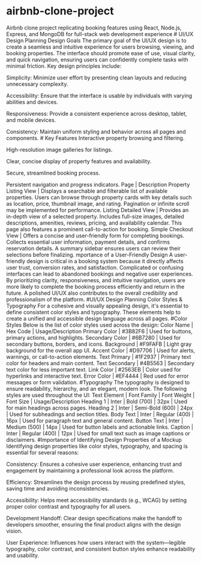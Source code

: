 # airbnb-clone-project
Airbnb clone project replicating booking features using React, Node.js, Express, and MongoDB for full-stack web development experience
    # UI/UX Design Planning
    Design Goals
The primary goal of the UI/UX design is to create a seamless and intuitive experience for users browsing, viewing, and booking properties. The interface should promote ease of use, visual clarity, and quick navigation, ensuring users can confidently complete tasks with minimal friction. Key design principles include:

Simplicity: Minimize user effort by presenting clean layouts and reducing unnecessary complexity.

Accessibility: Ensure that the interface is usable by individuals with varying abilities and devices.

Responsiveness: Provide a consistent experience across desktop, tablet, and mobile devices.

Consistency: Maintain uniform styling and behavior across all pages and components.
              #  Key Features
Interactive property browsing and filtering.

High-resolution image galleries for listings.

Clear, concise display of property features and availability.

Secure, streamlined booking process.

Persistent navigation and progress indicators.
Page | Description
Property Listing View | Displays a searchable and filterable list of available properties. Users can browse through property cards with key details such as location, price, thumbnail image, and rating. Pagination or infinite scroll may be implemented for performance.
Listing Detailed View | Provides an in-depth view of a selected property. Includes full-size images, detailed descriptions, amenities, reviews, pricing, and availability calendar. This page also features a prominent call-to-action for booking.
Simple Checkout View | Offers a concise and user-friendly form for completing bookings. Collects essential user information, payment details, and confirms reservation details. A summary sidebar ensures users can review their selections before finalizing.
mportance of a User-Friendly Design
A user-friendly design is critical in a booking system because it directly affects user trust, conversion rates, and satisfaction. Complicated or confusing interfaces can lead to abandoned bookings and negative user experiences. By prioritizing clarity, responsiveness, and intuitive navigation, users are more likely to complete the booking process efficiently and return in the future. A polished UI/UX also contributes to the overall credibility and professionalism of the platform.
#UI/UX Design Planning
Color Styles & Typography
For a cohesive and visually appealing design, it's essential to define consistent color styles and typography. These elements help to create a unified and accessible design language across all pages.
#Color Styles
Below is the list of color styles used across the design:
Color Name | Hex Code | Usage/Description
Primary Color | #3B82F6 | Used for buttons, primary actions, and highlights.
Secondary Color | #6B7280 | Used for secondary buttons, borders, and icons.
Background | #F9FAFB | Light gray background for the overall app UI.
Accent Color | #D97706 | Used for alerts, warnings, or call-to-action elements.
Text Primary | #1F2937 | Primary text color for headers and main content.
Text Secondary | #4B5563 | Secondary text color for less important text.
Link Color | #2563EB | Color used for hyperlinks and interactive text.
Error Color | #EF4444 | Red used for error messages or form validation.
                            #Typography
The typography is designed to ensure readability, hierarchy, and an elegant, modern look. The following styles are used throughout the UI:
Text Element | Font Family | Font Weight | Font Size | Usage/Description
Heading 1 | Inter | Bold (700) | 32px | Used for main headings across pages.
Heading 2 | Inter | Semi-Bold (600) | 24px | Used for subheadings and section titles.
Body Text | Inter | Regular (400) | 16px | Used for paragraph text and general content.
Button Text | Inter | Medium (500) | 14px | Used for button labels and actionable links.
Caption | Inter | Regular (400) | 12px | Used for small text such as image captions or disclaimers.
                    #Importance of Identifying Design Properties of a Mockup
Identifying design properties like color styles, typography, and spacing is essential for several reasons:

Consistency: Ensures a cohesive user experience, enhancing trust and engagement by maintaining a professional look across the platform.

Efficiency: Streamlines the design process by reusing predefined styles, saving time and avoiding inconsistencies.

Accessibility: Helps meet accessibility standards (e.g., WCAG) by setting proper color contrast and typography for all users.

Development Handoff: Clear design specifications make the handoff to developers smoother, ensuring the final product aligns with the design vision.

User Experience: Influences how users interact with the system—legible typography, color contrast, and consistent button styles enhance readability and usability.
